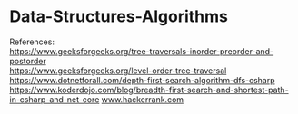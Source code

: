 # Data-Structures-Algorithms

References:  
https://www.geeksforgeeks.org/tree-traversals-inorder-preorder-and-postorder  
https://www.geeksforgeeks.org/level-order-tree-traversal  
https://www.dotnetforall.com/depth-first-search-algorithm-dfs-csharp  
https://www.koderdojo.com/blog/breadth-first-search-and-shortest-path-in-csharp-and-net-core
www.hackerrank.com  
